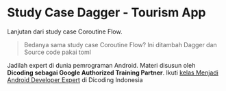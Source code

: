 # Study Case Dagger - Tourism App

Lanjutan dari study case Coroutine Flow.
> Bedanya sama study case Coroutine Flow? Ini ditambah Dagger dan Source code pakai toml

Jadilah expert di dunia pemrograman Android. Materi disusun oleh **Dicoding sebagai Google Authorized Training Partner**.
Ikuti [kelas Menjadi Android Developer Expert](https://www.dicoding.com/academies/165/) di Dicoding Indonesia

